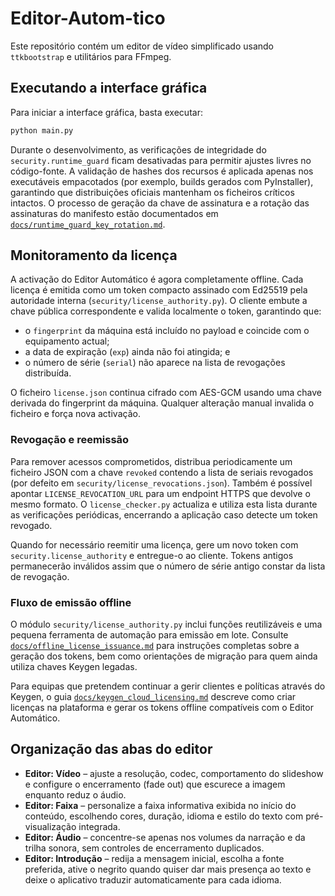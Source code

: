 # Editor-Autom-tico

Este repositório contém um editor de vídeo simplificado usando `ttkbootstrap` e utilitários para FFmpeg.

## Executando a interface gráfica

Para iniciar a interface gráfica, basta executar:

```bash
python main.py
```

Durante o desenvolvimento, as verificações de integridade do `security.runtime_guard`
ficam desativadas para permitir ajustes livres no código-fonte. A validação de hashes
dos recursos é aplicada apenas nos executáveis empacotados (por exemplo, builds
gerados com PyInstaller), garantindo que distribuições oficiais mantenham os ficheiros
críticos intactos. O processo de geração da chave de assinatura e a rotação das
assinaturas do manifesto estão documentados em [`docs/runtime_guard_key_rotation.md`](docs/runtime_guard_key_rotation.md).

## Monitoramento da licença

A activação do Editor Automático é agora completamente offline. Cada licença é emitida como um token compacto assinado com Ed25519 pela autoridade interna (`security/license_authority.py`). O cliente embute a chave pública correspondente e valida localmente o token, garantindo que:

- o `fingerprint` da máquina está incluído no payload e coincide com o equipamento actual;
- a data de expiração (`exp`) ainda não foi atingida; e
- o número de série (`serial`) não aparece na lista de revogações distribuída.

O ficheiro `license.json` continua cifrado com AES-GCM usando uma chave derivada do fingerprint da máquina. Qualquer alteração manual invalida o ficheiro e força nova activação.

### Revogação e reemissão

Para remover acessos comprometidos, distribua periodicamente um ficheiro JSON com a chave `revoked` contendo a lista de seriais revogados (por defeito em `security/license_revocations.json`). Também é possível apontar `LICENSE_REVOCATION_URL` para um endpoint HTTPS que devolve o mesmo formato. O `license_checker.py` actualiza e utiliza esta lista durante as verificações periódicas, encerrando a aplicação caso detecte um token revogado.

Quando for necessário reemitir uma licença, gere um novo token com `security.license_authority` e entregue-o ao cliente. Tokens antigos permanecerão inválidos assim que o número de série antigo constar da lista de revogação.

### Fluxo de emissão offline

O módulo `security/license_authority.py` inclui funções reutilizáveis e uma pequena ferramenta de automação para emissão em lote. Consulte [`docs/offline_license_issuance.md`](docs/offline_license_issuance.md) para instruções completas sobre a geração dos tokens, bem como orientações de migração para quem ainda utiliza chaves Keygen legadas.

Para equipas que pretendem continuar a gerir clientes e políticas através do Keygen, o guia [`docs/keygen_cloud_licensing.md`](docs/keygen_cloud_licensing.md) descreve como criar licenças na plataforma e gerar os tokens offline compatíveis com o Editor Automático.

## Organização das abas do editor

- **Editor: Vídeo** – ajuste a resolução, codec, comportamento do slideshow e configure o encerramento (fade out) que escurece a imagem enquanto reduz o áudio.
- **Editor: Faixa** – personalize a faixa informativa exibida no início do conteúdo, escolhendo cores, duração, idioma e estilo do texto com pré-visualização integrada.
- **Editor: Áudio** – concentre-se apenas nos volumes da narração e da trilha sonora, sem controles de encerramento duplicados.
- **Editor: Introdução** – redija a mensagem inicial, escolha a fonte preferida, ative o negrito quando quiser dar mais presença ao texto e deixe o aplicativo traduzir automaticamente para cada idioma.
